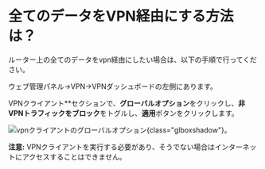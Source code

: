 # 全てのデータをVPN経由にする方法は？

ルーター上の全てのデータをvpn経由にしたい場合は、以下の手順で行ってください。

ウェブ管理パネル→VPN→VPNダッシュボードの左側にあります。

VPNクライアント**セクションで、**グローバルオプション**をクリックし、**非VPNトラフィックをブロック**をトグルし、**適用**ボタンをクリックします。

![vpnクライアントのグローバルオプション](https://static.gl-inet.com/docs/router/en/4/tutorials/block_no_vpn_traffic/global_options.png){class="glboxshadow"}。

**注意:** VPNクライアントを実行する必要があり、そうでない場合はインターネットにアクセスすることはできません。
